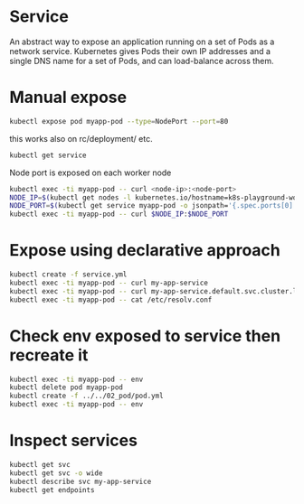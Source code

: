 # Service
An abstract way to expose an application running on a set of Pods as a network service. Kubernetes gives Pods their own IP addresses and a single DNS name for a set of Pods, and can load-balance across them.

# Manual expose

```sh
kubectl expose pod myapp-pod --type=NodePort --port=80
```

this works also on rc/deployment/ etc.

```sh
kubectl get service
```

Node port is exposed on each worker node
```sh
kubectl exec -ti myapp-pod -- curl <node-ip>:<node-port>
NODE_IP=$(kubectl get nodes -l kubernetes.io/hostname=k8s-playground-worker2  -o jsonpath='{.items[0].status.addresses[0].address}')
NODE_PORT=$(kubectl get service myapp-pod -o jsonpath='{.spec.ports[0].nodePort}')
kubectl exec -ti myapp-pod -- curl $NODE_IP:$NODE_PORT
```

# Expose using declarative approach

```sh
kubectl create -f service.yml
kubectl exec -ti myapp-pod -- curl my-app-service
kubectl exec -ti myapp-pod -- curl my-app-service.default.svc.cluster.local
kubectl exec -ti myapp-pod -- cat /etc/resolv.conf
```

# Check env exposed to service then recreate it

```sh
kubectl exec -ti myapp-pod -- env
kubectl delete pod myapp-pod
kubectl create -f ../../02_pod/pod.yml
kubectl exec -ti myapp-pod -- env
```


# Inspect services

```sh
kubectl get svc
kubectl get svc -o wide
kubectl describe svc my-app-service
kubectl get endpoints
``` 